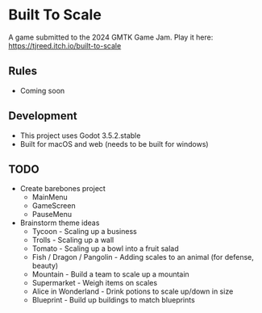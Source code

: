 # Built To Scale
A game submitted to the 2024 GMTK Game Jam.
Play it here: https://tjreed.itch.io/built-to-scale

## Rules
* Coming soon

## Development
* This project uses Godot 3.5.2.stable
* Built for macOS and web (needs to be built for windows)

## TODO
* Create barebones project
	* MainMenu
	* GameScreen
	* PauseMenu
* Brainstorm theme ideas
	* Tycoon - Scaling up a business
	* Trolls - Scaling up a wall
	* Tomato - Scaling up a bowl into a fruit salad
	* Fish / Dragon / Pangolin - Adding scales to an animal (for defense, beauty)
	* Mountain - Build a team to scale up a mountain
	* Supermarket - Weigh items on scales
	* Alice in Wonderland - Drink potions to scale up/down in size
	* Blueprint - Build up buildings to match blueprints